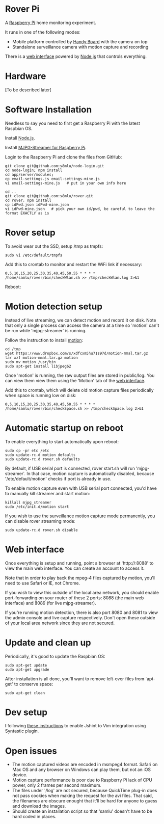 Rover Pi
========

A [Raspberry Pi](http://www.raspberrypi.org) home monitoring experiment.

It runs in one of the following modes:
+ Mobile platform controlled by [Handy Board](http://www.handyboard.com/) with the camera on top
+ Standalone surveillance camera with motion capture and recording

There is a [web interface](#web-interface) powered by [Node.js](http://nodejs.org) that controls everything.

# Hardware

[To be described later]

# Software Installation

Needless to say you need to first get a Raspberry Pi with the latest Raspbian OS.

Install [Node.js](http://nodejs.org).

Install [MJPG-Streamer for Raspberry Pi](https://github.com/jacksonliam/mjpg-streamer.git).

Login to the Raspberry Pi and clone the files from GitHub:

    git clone git@github.com:s8mlu/node-login.git
    cd node-login; npm install
    cd app/server/modules;
    cp email-settings.js email-settings-mine.js
    vi email-settings-mine.js   # put in your own info here

    cd ..
    git clone git@github.com:s8mlu/rover.git
    cd rover; npm install
    cp idPwd.json idPwd-mine.json
    vi idPwd-mine.json   # pick your own id/pwd, be careful to leave the format EXACTLY as is

# Rover setup

To avoid wear out the SSD, setup /tmp as tmpfs:

    sudo vi /etc/default/tmpfs

Add this to crontab to monitor and restart the WiFi link if necessary:

    0,5,10,15,20,25,30,35,40,45,50,55 * * * * /home/samlu/rover/bin/checkWlan.sh >> /tmp/checkWlan.log 2>&1

Reboot:

# Motion detection setup

Instead of live streaming, we can detect motion and record it on disk. Note that only a single process can access the camera at a time so 'motion' can't be run while 'mjpg-streamer' is running.

Follow the instruction to install [motion](https://github.com/dozencrows/motion/tree/mmal-test):

    cd /tmp
    wget https://www.dropbox.com/s/xdfcxm5hu71s97d/motion-mmal.tar.gz
    tar xzf motion-mmal.tar.gz motion
    sudo mv motion /usr/bin
    sudo apt-get install libjpeg62

Once 'motion' is running, the raw output files are stored in public/log. You can view them view them using the 'Motion' tab of the [web interface](#web-interface).

Add this to crontab, which will delete old motion capture files periodically when space is running low on disk:

    0,5,10,15,20,25,30,35,40,45,50,55 * * * * /home/samlu/rover/bin/checkSpace.sh >> /tmp/checkSpace.log 2>&1

# Automatic startup on reboot

To enable everything to start automatically upon reboot:

    sudo cp -pr etc /etc
    sudo update-rc.d motion defaults
    sudo update-rc.d rover.sh defaults

By default, if USB serial port is connected, rover start.sh will run 'mjpg-streamer'. In that case, motion capture is automatically disabled, because '/etc/default/motion' checks if port is already in use.

To enable motion capture even with USB serial port connected, you'd have to manually kill streamer and start motion:

    killall mjpg_streamer
    sudo /etc/init.d/motion start

If you wish to use the surveillance motion capture mode permanently, you can disable rover streaming mode:

    sudo update-rc.d rover.sh disable

# Web interface

Once everything is setup and running, point a browser at 'http://<hostname>:8088' to view the main web interface. You can create an account to access it.

Note that in order to play back the mpeg-4 files captured by motion, you'll need to use Safari or IE, not Chrome.

If you wish to view this outside of the local area network, you should enable port-forwarding on your router of these 2 ports: 8088 (the main web interface) and 8089 (for live mjpg-streamer).

If you're running motion detection, there is also port 8080 and 8081 to view the admin console and live capture respectively. Don't open these outside of your local area network since they are not secured.


# Update and clean up

Periodically, it's good to update the Raspbian OS:

    sudo apt-get update
    sudo apt-get upgrade

After installation is all done, you'll want to remove left-over files from 'apt-get' to conserve space:

    sudo apt-get clean

# Dev setup

I following [these instructions](http://stackoverflow.com/questions/473478/vim-jslint/5893447#5893447) to enable Jshint to Vim integration using Syntastic plugin.

# Open issues

* The motion captured videos are encoded in msmpeg4 format. Safari on Mac OS and any browser on Windows can play them, but not an iOS device.
* Motion capture performance is poor due to Raspberry Pi lack of CPU power, only 2 frames per second maximum.
* The files under '/log' are not secured, because QuickTime plug-in does not pass cookies when making the request for the avi files. That said, the filenames are obscure enought that it'll be hard for anyone to guess and download the images.
* Should create an installation script so that 'samlu' doesn't have to be hard coded in places.
